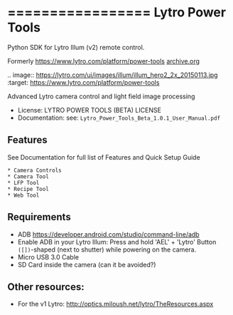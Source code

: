 =================
Lytro Power Tools
=================
Python SDK for Lytro Illum (v2) remote control.

Formerly https://www.lytro.com/platform/power-tools [archive.org](https://web.archive.org/web/20150912094947/https://www.lytro.com/platform/power-tools/)

.. image:: https://lytro.com/ui/images/illum/illum_hero2_2x_20150113.jpg
        :target: https://www.lytro.com/platform/power-tools


Advanced Lytro camera control and light field image processing

* License: LYTRO POWER TOOLS (BETA) LICENSE
* Documentation: see: ``Lytro_Power_Tools_Beta_1.0.1_User_Manual.pdf``

Features
--------
See Documentation for full list of Features and Quick Setup Guide

    * Camera Controls
    * Camera Tool
    * LFP Tool
    * Recipe Tool
    * Web Tool


Requirements
-------
+ ADB https://developer.android.com/studio/command-line/adb
+ Enable ADB in your Lytro Illum: Press and hold 'AEL' + 'Lytro' Button `([])`-shaped (next to shutter) while powering on the camera.
+ Micro USB 3.0 Cable
+ SD Card inside the camera (can it be avoided?)


Other resources:
------
+ For the v1 Lytro: http://optics.miloush.net/lytro/TheResources.aspx

